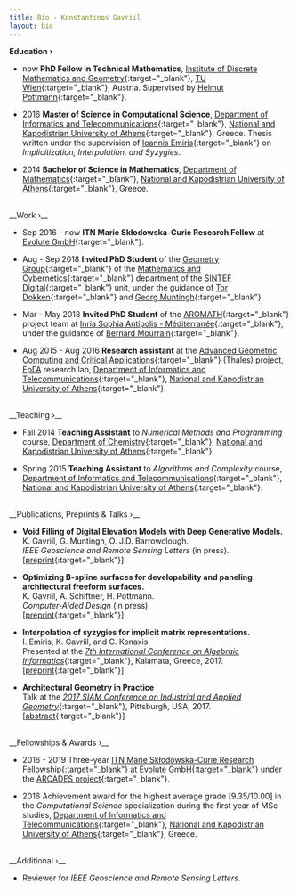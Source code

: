 ```yaml
---
title: Bio - Konstantinos Gavriil
layout: bio
---
```


__Education &rsaquo;__

- <span class="darkdate">now</span> __PhD Fellow in Technical Mathematics__, [Institute of Discrete Mathematics and Geometry](http://www.dmg.tuwien.ac.at/){:target="_blank"}, [TU Wien](https://www.tuwien.ac.at/en/){:target="_blank"}, Austria. Supervised by [Helmut Pottmann](http://www.dmg.tuwien.ac.at/pottmann/){:target="_blank"}.

- <span class="darkdate">2016</span> __Master of Science in Computational Science__, [Department of Informatics and Telecommunications](http://www.di.uoa.gr/eng){:target="_blank"}, [National and Kapodistrian University of Athens](http://en.uoa.gr/){:target="_blank"}, Greece. Thesis written under the supervision of [Ioannis Emiris](http://cgi.di.uoa.gr/~emiris/index-eng.html){:target="_blank"} on *Implicitization, Interpolation, and Syzygies*.

- <span class="darkdate">2014</span> __Bachelor of Science in Mathematics__, [Department of Mathematics](http://noether.math.uoa.gr/){:target="_blank"}, [National and Kapodistrian University of Athens](http://en.uoa.gr/){:target="_blank"}, Greece.

<br>
__Work &rsaquo;__

- <span class="darkdate">Sep 2016 - now</span> __ITN Marie Skłodowska-Curie Research Fellow__ at [Evolute GmbH](https://www.evolute.at/){:target="_blank"}.

- <span class="darkdate">Aug - Sep 2018</span> __Invited PhD Student__ of the [Geometry Group](https://www.sintef.no/en/digital/applied-mathematics/geometry/){:target="_blank"} of the [Mathematics and Cybernetics](https://www.sintef.no/en/digital/applied-mathematics/){:target="_blank"} department of the [SINTEF Digital](https://www.sintef.no/en/digital/){:target="_blank"} unit, under the guidance of [Tor Dokken](https://www.sintef.no/en/all-employees/employee/?empId=462){:target="_blank"} and [Georg Muntingh](https://www.sintef.no/en/all-employees/employee/?empId=4910){:target="_blank"}.

- <span class="darkdate">Mar - May 2018</span> __Invited PhD Student__ of the [AROMATH](https://team.inria.fr/aromath/){:target="_blank"} project team at [Inria Sophia Antipolis - Méditerranée](https://www.inria.fr/en/centre/sophia){:target="_blank"}, under the guidance of [Bernard Mourrain](http://www-sop.inria.fr/members/Bernard.Mourrain/){:target="_blank"}.

- <span class="darkdate">Aug 2015 - Aug 2016</span> __Research assistant__ at the [Advanced Geometric Computing and Critical Applications](http://geomcomp.di.uoa.gr/){:target="_blank"} (Thales) project, [ΕρΓΑ](http://erga.di.uoa.gr/) research lab, [Department of Informatics and Telecommunications](http://www.di.uoa.gr/eng){:target="_blank"}, [National and Kapodistrian University of Athens](http://en.uoa.gr/){:target="_blank"}.

<br>
__Teaching &rsaquo;__

- <span class="darkdate">Fall 2014</span> __Teaching Assistant__ to *Numerical Methods and Programming* course, [Department of Chemistry](http://www.chem.uoa.gr/){:target="_blank"}, [National and Kapodistrian University of Athens](http://en.uoa.gr/){:target="_blank"}.

- <span class="darkdate">Spring 2015</span> __Teaching Assistant__ to *Algorithms and Complexity* course, [Department of Informatics and Telecommunications](http://www.di.uoa.gr/eng){:target="_blank"}, [National and Kapodistrian University of Athens](http://en.uoa.gr/){:target="_blank"}.

<br>
__Publications, Preprints & Talks &rsaquo;__

- __Void Filling of Digital Elevation Models with Deep Generative Models.__<br>
K. Gavriil, G. Muntingh, O. J.D. Barrowclough.<br>
_IEEE Geoscience and Remote Sensing Letters_ (in press).<br>
[[preprint](https://arxiv.org/abs/1811.12693){:target="_blank"}].

- __Optimizing B-spline surfaces for developability and paneling architectural freeform surfaces.__<br>
K. Gavriil, A. Schiftner, H. Pottmann.<br>
_Computer-Aided Design_ (in press).<br>
[[preprint](https://arxiv.org/abs/1808.07560){:target="_blank"}].

- __Interpolation of syzygies for implicit matrix representations.__<br>
I. Emiris, K. Gavriil, and C. Konaxis.<br>
Presented at the [*7th International Conference on Algebraic Informatics*](http://www.cargo.wlu.ca/CAI2017/){:target="_blank"}, Kalamata, Greece, 2017. [[preprint](https://hal.inria.fr/hal-01421866){:target="_blank"}]

- __Architectural Geometry in Practice__<br>
Talk at the [*2017 SIAM Conference on Industrial and Applied Geometry*](http://www.siam.org/meetings/gd17/){:target="_blank"}, Pittsburgh, USA, 2017. [[abstract](http://meetings.siam.org/sess/dsp_talk.cfm?p=87538){:target="_blank"}]

<br>
__Fellowships & Awards &rsaquo;__

- <span class="darkdate">2016 - 2019</span> Three-year [ITN Marie Skłodowska-Curie Research Fellowship](http://cordis.europa.eu/project/rcn/198309_en.html){:target="_blank"} at [Evolute GmbH](https://www.evolute.at/){:target="_blank"} under the [ARCADES project](http://arcades-network.eu/){:target="_blank"}.  

- <span class="darkdate">2016</span> Achievement award for the highest average grade [9.35/10.00] in the *Computational Science* specialization during the first year of MSc studies, [Department of Informatics and Telecommunications](http://www.di.uoa.gr/eng){:target="_blank"}, [National and Kapodistrian University of Athens](http://en.uoa.gr/){:target="_blank"}, Greece.

<br>
__Additional &rsaquo;__

- Reviewer for _IEEE Geoscience and Remote Sensing Letters_.
